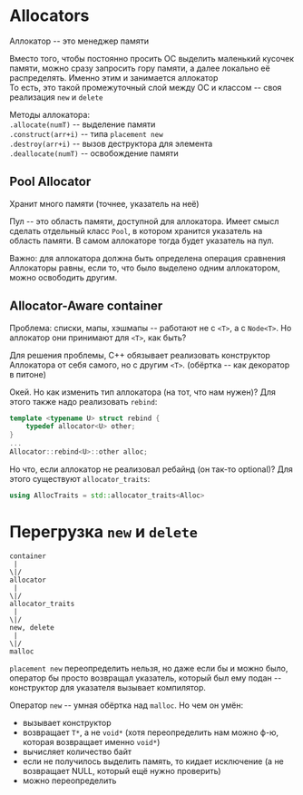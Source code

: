 # Allocators
Аллокатор -- это менеджер памяти

Вместо того, чтобы постоянно просить ОС выделить маленький кусочек памяти, можно сразу запросить гору памяти, а далее локально её распределять. Именно этим и занимается аллокатор  
То есть, это такой промежуточный слой между ОС и классом -- своя реализация `new` и `delete`

Методы аллокатора:  
`.allocate(numT)` -- выделение памяти  
`.construct(arr+i)` -- типа `placement new`  
`.destroy(arr+i)` -- вызов деструктора для элемента  
`.deallocate(numT)` -- освобождение памяти  
 
## Pool Allocator
Хранит много памяти (точнее, указатель на неё)

Пул -- это область памяти, доступной для аллокатора. Имеет смысл сделать отдельный класс `Pool`, в котором хранится указатель на область памяти. В самом аллокаторе тогда будет указатель на пул. 

Важно: для аллокатора должна быть определена операция сравнения Аллокаторы равны, если то, что было выделено одним аллокатором, можно освободить другим.

## Allocator-Aware container
Проблема: списки, мапы, хэшмапы -- работают не с `<T>`, а с `Node<T>`. Но аллокатор они принимают для `<T>`, как быть? 

Для решения проблемы, C++ обязывает реализовать конструктор Аллокатора от себя самого, но с другим `<T>`. (обёртка -- как декоратор в питоне)

Окей. Но как изменить тип аллокатора (на тот, что нам нужен)? Для этого также надо реализовать `rebind`:
```c++
template <typename U> struct rebind {
    typedef allocator<U> other;
}
...
Allocator::rebind<U>::other alloc;
```

Но что, если аллокатор не реализовал ребайнд (он так-то optional)? Для этого существуют `allocator_traits`:
```c++
using AllocTraits = std::allocator_traits<Alloc>
```

# Перегрузка `new` и `delete`
```
container
 |
\|/
allocator
 |
\|/
allocator_traits
 |
\|/
new, delete
 |
\|/
malloc
``` 
`placement new` переопределить нельзя, но даже если бы и можно было, оператор бы просто возвращал указатель, который был ему подан -- конструктор для указателя вызывает компилятор.

Оператор `new` -- умная обёртка над `malloc`. Но чем он умён:
- вызывает конструктор
- возвращает `T*`, а не `void*` (хотя переопределить нам можно ф-ю, которая возвращает именно `void*`)
- вычисляет количество байт
- если не получилось выделить память, то кидает исключение (а не возвращает NULL, который ещё нужно проверить)
- можно переопределить
